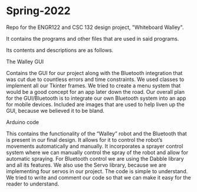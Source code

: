 # Spring-2022
Repo for the ENGR122 and CSC 132 design project, "Whiteboard Walley".

It contains the programs and other files that are used in said programs.

Its contents and descriptions are as follows.

The Walley GUI

Contains the GUI for our project along with the Bluetooth integration that was cut due to countless errors and time constraints. We used classes to implement all our Tkinter frames. We tried to create a menu system that would be a good concept for an app later down the road. Our overall plan for the GUI/Bluetooth is to integrate our own Bluetooth system into an app for mobile devices. Included are images that are used to help liven up the GUI, because we believed it to be bland.

Arduino code

This contains the functionality of the “Walley” robot and the Bluetooth that is present in our final design. It allows for it to control the robot’s movements automatically and manually. It incorporates a sprayer control system where we can manually control the spray of the robot and allow for automatic spraying. For Bluetooth control we are using the Dabble library and all its features. We also use the Servo library, because we are implementing four servos in our project. 
The code is simple to understand. We tried to write and comment our code so that we can make it easy for the reader to understand.







